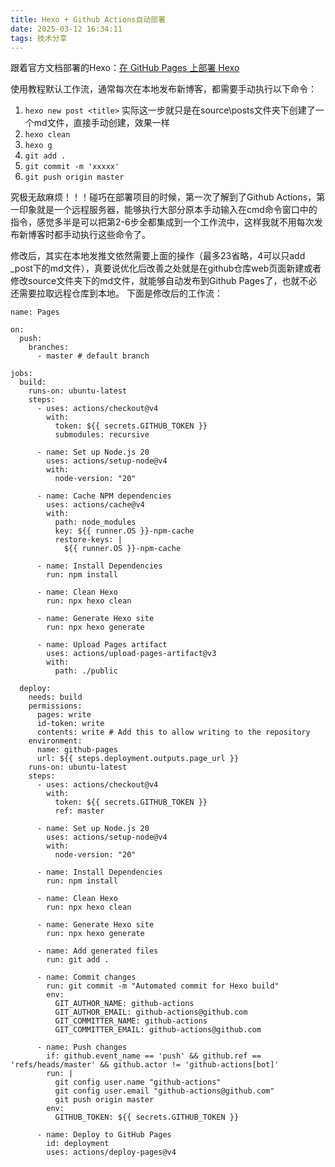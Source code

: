 ```yaml
---
title: Hexo + Github Actions自动部署
date: 2025-03-12 16:34:11
tags: 技术分享
---
```

跟着官方文档部署的Hexo：[在 GitHub Pages 上部署 Hexo](https://hexo.io/zh-cn/docs/github-pages)

使用教程默认工作流，通常每次在本地发布新博客，都需要手动执行以下命令：
1. ```hexo new post <title>``` 
   实际这一步就只是在source\posts文件夹下创建了一个md文件，直接手动创建，效果一样
2. ```hexo clean ```
3. ```hexo g``` 
4. ```git add .``` 
5. ```git commit -m 'xxxxx'``` 
6. ```git push origin master```

究极无敌麻烦！！！<!-- more -->碰巧在部署项目的时候，第一次了解到了Github Actions，第一印象就是一个远程服务器，能够执行大部分原本手动输入在cmd命令窗口中的指令，感觉多半是可以把第2-6步全都集成到一个工作流中，这样我就不用每次发布新博客时都手动执行这些命令了。

修改后，其实在本地发推文依然需要上面的操作（最多23省略，4可以只add _post下的md文件），真要说优化后改善之处就是在github仓库web页面新建或者修改source文件夹下的md文件，就能够自动发布到Github Pages了，也就不必还需要拉取远程仓库到本地。
下面是修改后的工作流：
```
name: Pages

on:
  push:
    branches:
      - master # default branch

jobs:
  build:
    runs-on: ubuntu-latest
    steps:
      - uses: actions/checkout@v4
        with:
          token: ${{ secrets.GITHUB_TOKEN }}
          submodules: recursive

      - name: Set up Node.js 20
        uses: actions/setup-node@v4
        with:
          node-version: "20"

      - name: Cache NPM dependencies
        uses: actions/cache@v4
        with:
          path: node_modules
          key: ${{ runner.OS }}-npm-cache
          restore-keys: |
            ${{ runner.OS }}-npm-cache

      - name: Install Dependencies
        run: npm install

      - name: Clean Hexo
        run: npx hexo clean

      - name: Generate Hexo site
        run: npx hexo generate

      - name: Upload Pages artifact
        uses: actions/upload-pages-artifact@v3
        with:
          path: ./public

  deploy:
    needs: build
    permissions:
      pages: write
      id-token: write
      contents: write # Add this to allow writing to the repository
    environment:
      name: github-pages
      url: ${{ steps.deployment.outputs.page_url }}
    runs-on: ubuntu-latest
    steps:
      - uses: actions/checkout@v4
        with:
          token: ${{ secrets.GITHUB_TOKEN }}
          ref: master

      - name: Set up Node.js 20
        uses: actions/setup-node@v4
        with:
          node-version: "20"

      - name: Install Dependencies
        run: npm install

      - name: Clean Hexo
        run: npx hexo clean

      - name: Generate Hexo site
        run: npx hexo generate

      - name: Add generated files
        run: git add .

      - name: Commit changes
        run: git commit -m "Automated commit for Hexo build"
        env:
          GIT_AUTHOR_NAME: github-actions
          GIT_AUTHOR_EMAIL: github-actions@github.com
          GIT_COMMITTER_NAME: github-actions
          GIT_COMMITTER_EMAIL: github-actions@github.com

      - name: Push changes
        if: github.event_name == 'push' && github.ref == 'refs/heads/master' && github.actor != 'github-actions[bot]'
        run: |
          git config user.name "github-actions"
          git config user.email "github-actions@github.com"
          git push origin master
        env:
          GITHUB_TOKEN: ${{ secrets.GITHUB_TOKEN }}

      - name: Deploy to GitHub Pages
        id: deployment
        uses: actions/deploy-pages@v4
```

